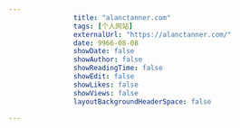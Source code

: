 ---
                title: "alanctanner.com"
                tags: [个人网站]
                externalUrl: "https://alanctanner.com/"
                date: 9966-08-08
                showDate: false
                showAuthor: false
                showReadingTime: false
                showEdit: false
                showLikes: false
                showViews: false
                layoutBackgroundHeaderSpace: false
                ---


